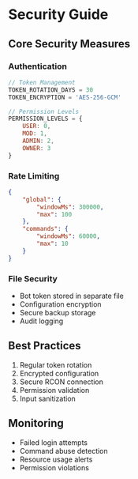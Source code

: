 # Security Guide

## Core Security Measures

### Authentication
```javascript
// Token Management
TOKEN_ROTATION_DAYS = 30
TOKEN_ENCRYPTION = 'AES-256-GCM'

// Permission Levels
PERMISSION_LEVELS = {
    USER: 0,
    MOD: 1,
    ADMIN: 2,
    OWNER: 3
}
```

### Rate Limiting
```json
{
    "global": {
        "windowMs": 300000,
        "max": 100
    },
    "commands": {
        "windowMs": 60000,
        "max": 10
    }
}
```

### File Security
- Bot token stored in separate file
- Configuration encryption
- Secure backup storage
- Audit logging

## Best Practices
1. Regular token rotation
2. Encrypted configuration
3. Secure RCON connection
4. Permission validation
5. Input sanitization

## Monitoring
- Failed login attempts
- Command abuse detection
- Resource usage alerts
- Permission violations
